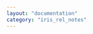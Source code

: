 ```yaml
---
layout: "documentation"
category: "iris_rel_notes"
---
```

                   

<head>
    <script type="text/javascript">
        window.location.replace('https://opensource.hcltechsw.com/Volt-MX-Documentation-Archive/docs/documentation/VMX_release_notes.html#volt-iris')
    </script>
</head>

<body>
</body>

<!--
Volt MX Iris Release Notes
==========================

This document contains content related to new features, enhancements, known issues, and limitations.

Revision History
----------------

  
| **Date** | **Document Version** | **Description of Modifications/Release** |
| --- | --- | --- |
| 08/18/2021 | 1.5 | Document updated for [V9.2](V92.html).
| 02/10/2021 | 1.4 | Document updated for the [V9 Service Pack 2 Fixpack 7](V9SP2FP7.html#new-features-and-enhancements-in-v9-sp2-fixpack-7) release. |
| 12/21/2020 | 1.3 | Document updated for the V9 Service Pack 2 release with [New Features](V9SP2.html#new-features-and-enhancements-in-v9-service-pack-2) and [Known Issues](V9SP2_Known_Issues.html#top). |
| 10/28/2020 | 1.2 | Document updated for the release with [V9 SP1 FP 10](V9SP1.html#v9sp1-fixpack-10-features) release. |
| 08/24/2020 | 1.1 | Document updated for the V9 Service Pack 1 release with [New Features](V9SP1.html#new-features-and-enhancements-in-v9-service-pack-1) and [Known Issues](V9-SP1_Known_Issues.html#top). |
| 04/06/2020 | 1.0 | Document updated for the V9 release with [New Features](V9.html#new-features-and-enhancements-in-v9) and [Known Issues](V9_Known_Issues.html#limitations-and-known-issues-in-v9). |

Getting Started Options

[Iris User Guide]({{ site.baseurl }}/docs/documentation/Iris/iris_user_guide/Content/Introduction.html)

Iris Installation Guides ([Mac]({{ site.baseurl }}/docs/documentation/Iris/iris_starter_install_mac/Content/Prerequisites.html), [Windows]({{ site.baseurl }}/docs/documentation/Iris/iris_starter_install_win/Content/Prerequisites.html))

[API Developer's Guide]({{ site.baseurl }}/docs/documentation/Iris/iris_api_dev_guide/content/introduction.html)

[Widget Programmer's Guide]({{ site.baseurl }}/docs/documentation/Iris/iris_widget_prog_guide/Content/Overview.html)
-->